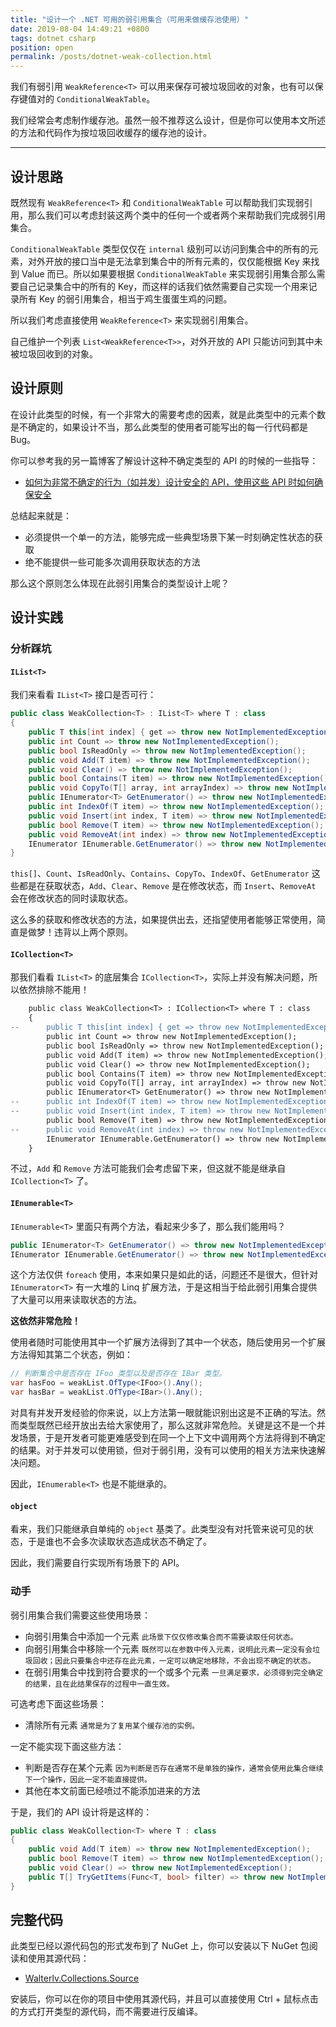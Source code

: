 ```yaml
---
title: "设计一个 .NET 可用的弱引用集合（可用来做缓存池使用）"
date: 2019-08-04 14:49:21 +0800
tags: dotnet csharp
position: open
permalink: /posts/dotnet-weak-collection.html
---
```


我们有弱引用 `WeakReference<T>` 可以用来保存可被垃圾回收的对象，也有可以保存键值对的 `ConditionalWeakTable`。

我们经常会考虑制作缓存池。虽然一般不推荐这么设计，但是你可以使用本文所述的方法和代码作为按垃圾回收缓存的缓存池的设计。

---

<div id="toc"></div>

## 设计思路

既然现有 `WeakReference<T>` 和 `ConditionalWeakTable` 可以帮助我们实现弱引用，那么我们可以考虑封装这两个类中的任何一个或者两个来帮助我们完成弱引用集合。

`ConditionalWeakTable` 类型仅仅在 `internal` 级别可以访问到集合中的所有的元素，对外开放的接口当中是无法拿到集合中的所有元素的，仅仅能根据 Key 来找到 Value 而已。所以如果要根据 `ConditionalWeakTable` 来实现弱引用集合那么需要自己记录集合中的所有的 Key，而这样的话我们依然需要自己实现一个用来记录所有 Key 的弱引用集合，相当于鸡生蛋蛋生鸡的问题。

所以我们考虑直接使用 `WeakReference<T>` 来实现弱引用集合。

自己维护一个列表 `List<WeakReference<T>>`，对外开放的 API 只能访问到其中未被垃圾回收到的对象。

## 设计原则

在设计此类型的时候，有一个非常大的需要考虑的因素，就是此类型中的元素个数是不确定的，如果设计不当，那么此类型的使用者可能写出的每一行代码都是 Bug。

你可以参考我的另一篇博客了解设计这种不确定类型的 API 的时候的一些指导：

- [如何为非常不确定的行为（如并发）设计安全的 API，使用这些 API 时如何确保安全](/post/design-principles-of-uncertain-behavior)

总结起来就是：

- 必须提供一个单一的方法，能够完成一些典型场景下某一时刻确定性状态的获取
- 绝不能提供一些可能多次调用获取状态的方法

那么这个原则怎么体现在此弱引用集合的类型设计上呢？

## 设计实践

### 分析踩坑

#### `IList<T>`

我们来看看 `IList<T>` 接口是否可行：

```csharp
public class WeakCollection<T> : IList<T> where T : class
{
    public T this[int index] { get => throw new NotImplementedException(); set => throw new NotImplementedException(); }
    public int Count => throw new NotImplementedException();
    public bool IsReadOnly => throw new NotImplementedException();
    public void Add(T item) => throw new NotImplementedException();
    public void Clear() => throw new NotImplementedException();
    public bool Contains(T item) => throw new NotImplementedException();
    public void CopyTo(T[] array, int arrayIndex) => throw new NotImplementedException();
    public IEnumerator<T> GetEnumerator() => throw new NotImplementedException();
    public int IndexOf(T item) => throw new NotImplementedException();
    public void Insert(int index, T item) => throw new NotImplementedException();
    public bool Remove(T item) => throw new NotImplementedException();
    public void RemoveAt(int index) => throw new NotImplementedException();
    IEnumerator IEnumerable.GetEnumerator() => throw new NotImplementedException();
}
```

`this[]`、`Count`、`IsReadOnly`、`Contains`、`CopyTo`、`IndexOf`、`GetEnumerator` 这些都是在获取状态，`Add`、`Clear`、`Remove` 是在修改状态，而 `Insert`、`RemoveAt` 会在修改状态的同时读取状态。

这么多的获取和修改状态的方法，如果提供出去，还指望使用者能够正常使用，简直是做梦！违背以上两个原则。

#### `ICollection<T>`

那我们看看 `IList<T>` 的底层集合 `ICollection<T>`，实际上并没有解决问题，所以依然排除不能用！

```diff
    public class WeakCollection<T> : ICollection<T> where T : class
    {
--      public T this[int index] { get => throw new NotImplementedException(); set => throw new NotImplementedException(); }
        public int Count => throw new NotImplementedException();
        public bool IsReadOnly => throw new NotImplementedException();
        public void Add(T item) => throw new NotImplementedException();
        public void Clear() => throw new NotImplementedException();
        public bool Contains(T item) => throw new NotImplementedException();
        public void CopyTo(T[] array, int arrayIndex) => throw new NotImplementedException();
        public IEnumerator<T> GetEnumerator() => throw new NotImplementedException();
--      public int IndexOf(T item) => throw new NotImplementedException();
--      public void Insert(int index, T item) => throw new NotImplementedException();
        public bool Remove(T item) => throw new NotImplementedException();
--      public void RemoveAt(int index) => throw new NotImplementedException();
        IEnumerator IEnumerable.GetEnumerator() => throw new NotImplementedException();
    }
```

不过，`Add` 和 `Remove` 方法可能我们会考虑留下来，但这就不能是继承自 `ICollection<T>` 了。

#### `IEnumerable<T>`

`IEnumerable<T>` 里面只有两个方法，看起来少多了，那么我们能用吗？

```csharp
public IEnumerator<T> GetEnumerator() => throw new NotImplementedException();
IEnumerator IEnumerable.GetEnumerator() => throw new NotImplementedException();
```

这个方法仅供 `foreach` 使用，本来如果只是如此的话，问题还不是很大，但针对 `IEnumerator<T>` 有一大堆的 Linq 扩展方法，于是这相当于给此弱引用集合提供了大量可以用来读取状态的方法。

**这依然非常危险！**

使用者随时可能使用其中一个扩展方法得到了其中一个状态，随后使用另一个扩展方法得知其第二个状态，例如：

```csharp
// 判断集合中是否存在 IFoo 类型以及是否存在 IBar 类型。
var hasFoo = weakList.OfType<IFoo>().Any();
var hasBar = weakList.OfType<IBar>().Any();
```

对具有并发开发经验的你来说，以上方法第一眼就能识别出这是不正确的写法。然而类型既然已经开放出去给大家使用了，那么这就非常危险。关键是这不是一个并发场景，于是开发者可能更难感受到在同一个上下文中调用两个方法将得到不确定的结果。对于并发可以使用锁，但对于弱引用，没有可以使用的相关方法来快速解决问题。

因此，`IEnumerable<T>` 也是不能继承的。

#### `object`

看来，我们只能继承自单纯的 `object` 基类了。此类型没有对托管来说可见的状态，于是谁也不会多次读取状态造成状态不确定了。

因此，我们需要自行实现所有场景下的 API。

### 动手

弱引用集合我们需要这些使用场景：

- 向弱引用集合中添加一个元素 `此场景下仅仅修改集合而不需要读取任何状态。`
- 向弱引用集合中移除一个元素 `既然可以在参数中传入元素，说明此元素一定没有会垃圾回收；因此只要集合中还存在此元素，一定可以确定地移除，不会出现不确定的状态。`
- 在弱引用集合中找到符合要求的一个或多个元素 `一旦满足要求，必须得到完全确定的结果，且在此结果保存的过程中一直生效。`

可选考虑下面这些场景：

- 清除所有元素 `通常是为了复用某个缓存池的实例。`

一定不能实现下面这些方法：

- 判断是否存在某个元素 `因为判断是否存在通常不是单独的操作，通常会使用此集合继续下一个操作，因此一定不能直接提供。`
- 其他在本文前面已经喷过不能添加进来的方法

<!-- 另外，名字也不能叫做 `XxxCollection` 了，因为这会让人觉得这是一个确定的集合。可以参考并发集合中的 `ConcurrentBag` 的命名方式，这是一个容器，里面有不确定的元素。或者干脆按照其使用场景（业务）进行命名，叫做 `XxxMemoryCache`。 -->

于是，我们的 API 设计将是这样的：

```csharp
public class WeakCollection<T> where T : class
{
    public void Add(T item) => throw new NotImplementedException();
    public bool Remove(T item) => throw new NotImplementedException();
    public void Clear() => throw new NotImplementedException();
    public T[] TryGetItems(Func<T, bool> filter) => throw new NotImplementedException();
}
```

## 完整代码

此类型已经以源代码包的形式发布到了 NuGet 上，你可以安装以下 NuGet 包阅读和使用其源代码：

- [Walterlv.Collections.Source](https://www.nuget.org/packages/Walterlv.Collections.Source)

安装后，你可以在你的项目中使用其源代码，并且可以直接使用 Ctrl + 鼠标点击的方式打开类型的源代码，而不需要进行反编译。

